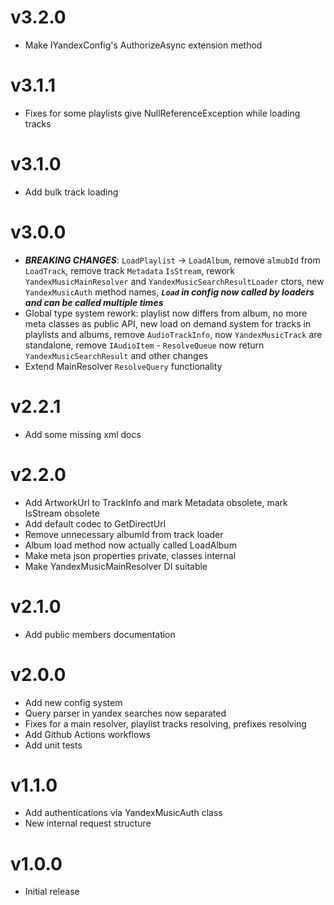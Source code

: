 # v3.2.0
- Make IYandexConfig's AuthorizeAsync extension method

# v3.1.1
- Fixes for some playlists give NullReferenceException while loading tracks

# v3.1.0
- Add bulk track loading

# v3.0.0
- ***BREAKING CHANGES***: `LoadPlaylist` -> `LoadAlbum`, remove `almubId` from `LoadTrack`, remove track `Metadata` `IsStream`, rework `YandexMusicMainResolver` and `YandexMusicSearchResultLoader` ctors, new `YandexMusicAuth` method names, ***`Load` in config now called by loaders and can be called multiple times***
- Global type system rework: playlist now differs from album, no more meta classes as public API, new load on demand system for tracks in playlists and albums, remove `AudioTrackInfo`, now `YandexMusicTrack` are standalone, remove `IAudioItem` - `ResolveQueue` now return `YandexMusicSearchResult` and other changes
- Extend MainResolver `ResolveQuery` functionality


# v2.2.1
- Add some missing xml docs

# v2.2.0
- Add ArtworkUrl to TrackInfo and mark Metadata obsolete, mark IsStream obsolete
- Add default codec to GetDirectUrl
- Remove unnecessary albumId from track loader
- Album load method now actually called LoadAlbum
- Make meta json properties private, classes internal
- Make YandexMusicMainResolver DI suitable

# v2.1.0
- Add public members documentation

# v2.0.0
- Add new config system
- Query parser in yandex searches now separated
- Fixes for a main resolver, playlist tracks resolving, prefixes resolving
- Add Github Actions workflows
- Add unit tests

# v1.1.0
- Add authentications via YandexMusicAuth class
- New internal request structure

# v1.0.0
- Initial release